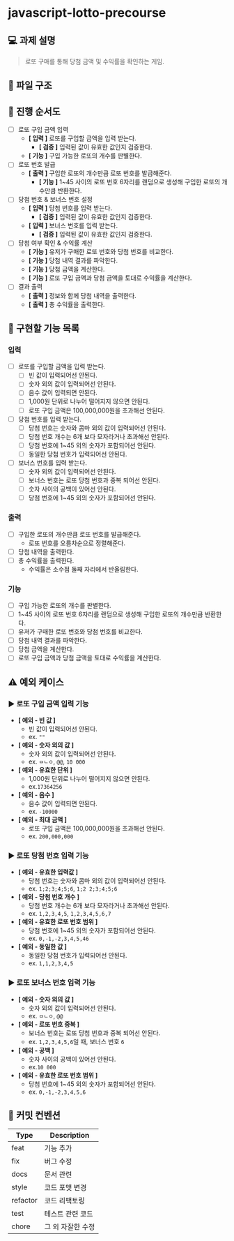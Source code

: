 # javascript-lotto-precourse

## 💻 과제 설명

> 로또 구매를 통해 당첨 금액 및 수익률을 확인하는 게임.

## 📂 파일 구조

## 📝 진행 순서도

- [ ] 로또 구입 금액 입력
    - **[ 입력 ]** 로또를 구입할 금액을 입력 받는다.
        - **[ 검증 ]** 입력된 값이 유효한 값인지 검증한다.
    - **[ 기능 ]** 구입 가능한 로또의 개수를 판별한다.
- [ ] 로또 번호 발급
    - **[ 출력 ]** 구입한 로또의 개수만큼 로또 번호를 발급해준다.
        - **[ 기능 ]** 1~45 사이의 로또 번호 6자리를 랜덤으로 생성해 구입한 로또의 개수만큼 반환한다.
- [ ] 당첨 번호 & 보너스 번호 설정
    - **[ 입력 ]** 당첨 번호를 입력 받는다.
        - **[ 검증 ]** 입력된 값이 유효한 값인지 검증한다.
    - **[ 입력 ]** 보너스 번호를 입력 받는다.
        - **[ 검증 ]** 입력된 값이 유효한 값인지 검증한다.
- [ ] 당첨 여부 확인 & 수익률 계산
    - **[ 기능 ]** 유저가 구매한 로또 번호와 당첨 번호를 비교한다.
    - **[ 기능 ]** 당첨 내역 결과를 파악한다.
    - **[ 기능 ]** 당첨 금액을 계산한다.
    - **[ 기능 ]** 로또 구입 금액과 당첨 금액을 토대로 수익률을 계산한다.
- [ ] 결과 출력
    - **[ 출력 ]** 정보와 함께 당첨 내역을 출력한다.
    - **[ 출력 ]** 총 수익률을 출력한다.

## 📑 구현할 기능 목록

### 입력

- [ ] 로또를 구입할 금액을 입력 받는다.
    - [ ] 빈 값이 입력되어선 안된다.
    - [ ] 숫자 외의 값이 입력되어선 안된다.
    - [ ] 음수 값이 입력되면 안된다.
    - [ ] 1,000원 단위로 나누어 떨어지지 않으면 안된다.
    - [ ] 로또 구입 금액은 100,000,000원을 초과해선 안된다.
- [ ] 당첨 번호를 입력 받는다.
    - [ ] 당첨 번호는 숫자와 콤마 외의 값이 입력되어선 안된다.
    - [ ] 당첨 번호 개수는 6개 보다 모자라거나 초과해선 안된다.
    - [ ] 당첨 번호에 1~45 외의 숫자가 포함되어선 안된다.
    - [ ] 동일한 당첨 번호가 입력되어선 안된다.
- [ ] 보너스 번호를 입력 받는다.
    - [ ] 숫자 외의 값이 입력되어선 안된다.
    - [ ] 보너스 번호는 로또 당첨 번호과 중복 되어선 안된다.
    - [ ] 숫자 사이의 공백이 있어선 안된다.
    - [ ] 당첨 번호에 1~45 외의 숫자가 포함되어선 안된다.

### 출력

- [ ] 구입한 로또의 개수만큼 로또 번호를 발급해준다.
    - 로또 번호를 오름차순으로 정렬해준다.
- [ ] 당첨 내역을 출력한다.
- [ ] 총 수익률을 출력한다.
    - 수익률은 소수점 둘째 자리에서 반올림한다.

### 기능

- [ ] 구입 가능한 로또의 개수를 판별한다.
- [ ] 1~45 사이의 로또 번호 6자리를 랜덤으로 생성해 구입한 로또의 개수만큼 반환한다.
- [ ] 유저가 구매한 로또 번호와 당첨 번호를 비교한다.
- [ ] 당첨 내역 결과를 파악한다.
- [ ] 당첨 금액을 계산한다.
- [ ] 로또 구입 금액과 당첨 금액을 토대로 수익률을 계산한다.

## ⚠️ 예외 케이스

### ▶️ 로또 구입 금액 입력 기능

- **[ 예외 - 빈 값 ]**
    - 빈 값이 입력되어선 안된다.
    - ex. `""`
- **[ 예외 - 숫자 외의 값 ]**
    - 숫자 외의 값이 입력되어선 안된다.
    - ex. `ㅁㄴㅇ`, `@@`, `10 000`
- **[ 예외 - 유효한 단위 ]**
    - 1,000원 단위로 나누어 떨어지지 않으면 안된다.
    - ex.`17364256`
- **[ 예외 - 음수 ]**
    - 음수 값이 입력되면 안된다.
    - ex. `-10000`
- **[ 예외 - 최대 금액 ]**
    - 로또 구입 금액은 100,000,000원을 초과해선 안된다.
    - ex. `200,000,000`

### ▶️ 로또 당첨 번호 입력 기능

- **[ 예외 - 유효한 입력값 ]**
    - 당첨 번호는 숫자와 콤마 외의 값이 입력되어선 안된다.
    - ex. `1;2;3;4;5;6`, `1;2 2;3;4;5;6`
- **[ 예외 - 당첨 번호 개수 ]**
    - 당첨 번호 개수는 6개 보다 모자라거나 초과해선 안된다.
    - ex. `1,2,3,4,5`, `1,2,3,4,5,6,7`
- **[ 예외 - 유효한 로또 번호 범위 ]**
    - 당첨 번호에 1~45 외의 숫자가 포함되어선 안된다.
    - ex. `0,-1,-2,3,4,5,46`
- **[ 예외 - 동일한 값 ]**
    - 동일한 당첨 번호가 입력되어선 안된다.
    - ex. `1,1,2,3,4,5`

### ▶️ 로또 보너스 번호 입력 기능

- **[ 예외 - 숫자 외의 값 ]**
    - 숫자 외의 값이 입력되어선 안된다.
    - ex. `ㅁㄴㅇ`, `@@`
- **[ 예외 - 로또 번호 중복 ]**
    - 보너스 번호는 로또 당첨 번호과 중복 되어선 안된다.
    - ex. `1,2,3,4,5,6`일 때, 보너스 번호 `6`
- **[ 예외 - 공백 ]**
    - 숫자 사이의 공백이 있어선 안된다.
    - ex.`10 000`
- **[ 예외 - 유효한 로또 번호 범위 ]**
    - 당첨 번호에 1~45 외의 숫자가 포함되어선 안된다.
    - ex. `0,-1,-2,3,4,5,6`

## 🤙 커밋 컨벤션

| Type     | Description |
|----------|-------------|
| feat     | 기능 추가       |
| fix      | 버그 수정       |
| docs     | 문서 관련       |
| style    | 코드 포맷 변경    |
| refactor | 코드 리팩토링     |
| test     | 테스트 관련 코드   |
| chore    | 그 외 자잘한 수정  |
